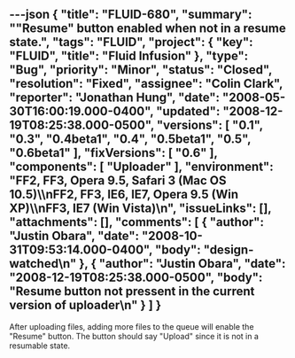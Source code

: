 ---json
{
  "title": "FLUID-680",
  "summary": "\"Resume\" button enabled when not in a resume state.",
  "tags": "FLUID",
  "project": {
    "key": "FLUID",
    "title": "Fluid Infusion"
  },
  "type": "Bug",
  "priority": "Minor",
  "status": "Closed",
  "resolution": "Fixed",
  "assignee": "Colin Clark",
  "reporter": "Jonathan Hung",
  "date": "2008-05-30T16:00:19.000-0400",
  "updated": "2008-12-19T08:25:38.000-0500",
  "versions": [
    "0.1",
    "0.3",
    "0.4beta1",
    "0.4",
    "0.5beta1",
    "0.5",
    "0.6beta1"
  ],
  "fixVersions": [
    "0.6"
  ],
  "components": [
    "Uploader"
  ],
  "environment": "FF2, FF3, Opera 9.5, Safari 3 (Mac OS 10.5)\\\nFF2, FF3, IE6, IE7, Opera 9.5 (Win XP)\\\nFF3, IE7 (Win Vista)\n",
  "issueLinks": [],
  "attachments": [],
  "comments": [
    {
      "author": "Justin Obara",
      "date": "2008-10-31T09:53:14.000-0400",
      "body": "design-watched\n"
    },
    {
      "author": "Justin Obara",
      "date": "2008-12-19T08:25:38.000-0500",
      "body": "Resume button not pressent in the current version of uploader\n"
    }
  ]
}
---
After uploading files, adding more files to the queue will enable the "Resume" button. The button should say "Upload" since it is not in a resumable state.

        